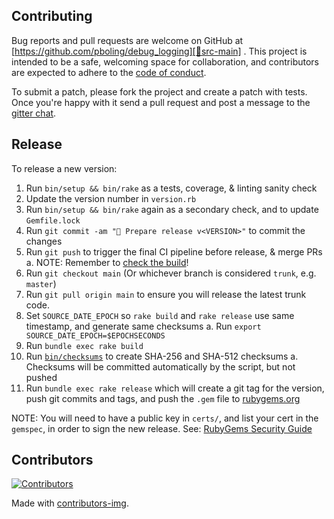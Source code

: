 ## Contributing

Bug reports and pull requests are welcome on GitHub at [https://github.com/pboling/debug_logging][🚎src-main]
. This project is intended to be a safe, welcoming space for collaboration, and contributors are expected to adhere to
the [code of conduct][🤝conduct].

To submit a patch, please fork the project and create a patch with tests. Once you're happy with it send a pull request
and post a message to the [gitter chat][🏘chat].

## Release

To release a new version:

1. Run `bin/setup && bin/rake` as a tests, coverage, & linting sanity check
2. Update the version number in `version.rb`
3. Run `bin/setup && bin/rake` again as a secondary check, and to update `Gemfile.lock`
4. Run `git commit -am "🔖 Prepare release v<VERSION>"` to commit the changes
5. Run `git push` to trigger the final CI pipeline before release, & merge PRs
   a. NOTE: Remember to [check the build][🧪build]!
6. Run `git checkout main` (Or whichever branch is considered `trunk`, e.g. `master`)
7. Run `git pull origin main` to ensure you will release the latest trunk code.
8. Set `SOURCE_DATE_EPOCH` so `rake build` and `rake release` use same timestamp, and generate same checksums
   a. Run `export SOURCE_DATE_EPOCH=$EPOCHSECONDS`
9. Run `bundle exec rake build`
10. Run [`bin/checksums`](https://github.com/rubygems/guides/pull/325) to create SHA-256 and SHA-512 checksums
    a. Checksums will be committed automatically by the script, but not pushed
11. Run `bundle exec rake release` which will create a git tag for the version,
    push git commits and tags, and push the `.gem` file to [rubygems.org][💎rubygems]

NOTE: You will need to have a public key in `certs/`, and list your cert in the
`gemspec`, in order to sign the new release.
See: [RubyGems Security Guide][🔒️rubygems-security-guide]

## Contributors

[![Contributors](https://contrib.rocks/image?repo=pboling/debug_logging)][🖐contributors]

Made with [contributors-img][🖐contrib-rocks].

[🧪build]: https://github.com/pboling/debug_logging/actions
[🏘chat]: https://matrix.to/#/#pboling_activerecord-transactionable:gitter.im
[🤝conduct]: https://github.com/pboling/debug_logging/blob/main/CODE_OF_CONDUCT.md
[🖐contrib-rocks]: https://contrib.rocks
[🖐contributors]: https://github.com/pboling/debug_logging/graphs/contributors
[💎rubygems]: https://rubygems.org
[🔒️rubygems-security-guide]: https://guides.rubygems.org/security/#building-gems
[🚎src-main]: https://github.com/pboling/debug_logging
